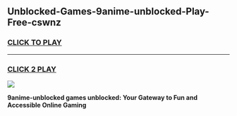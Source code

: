 
## Unblocked-Games-9anime-unblocked-Play-Free-cswnz
<h3>
<a href="https://premium76.site?title=9anime-unblocked&ref=20M">CLICK TO PLAY</a></h3>
<hr>

<h3>
<a href="https://premium76.site?title=9anime-unblocked&ref=20M">CLICK 2 PLAY</a>
  
</h3>

<a href="https://premium76.site?title=9anime-unblocked&ref=19M"><img src="https://clearcache.store/games.png"></a>


**9anime-unblocked games unblocked: Your Gateway to Fun and Accessible Online Gaming**
